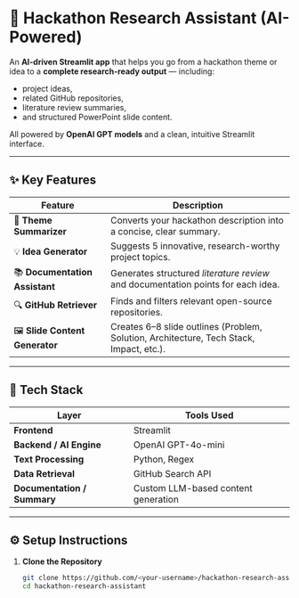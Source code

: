 # 🚀 Hackathon Research Assistant (AI-Powered)

An **AI-driven Streamlit app** that helps you go from a hackathon theme or idea to a **complete research-ready output** — including:
- project ideas,
- related GitHub repositories,
- literature review summaries,
- and structured PowerPoint slide content.

All powered by **OpenAI GPT models** and a clean, intuitive Streamlit interface.

---

## ✨ Key Features

| Feature | Description |
|----------|--------------|
| 🧠 **Theme Summarizer** | Converts your hackathon description into a concise, clear summary. |
| 💡 **Idea Generator** | Suggests 5 innovative, research-worthy project topics. |
| 📚 **Documentation Assistant** | Generates structured *literature review* and documentation points for each idea. |
| 🔍 **GitHub Retriever** | Finds and filters relevant open-source repositories. |
| 🖼️ **Slide Content Generator** | Creates 6–8 slide outlines (Problem, Solution, Architecture, Tech Stack, Impact, etc.). |

---

## 🧰 Tech Stack

| Layer | Tools Used |
|-------|-------------|
| **Frontend** | Streamlit |
| **Backend / AI Engine** | OpenAI GPT-4o-mini |
| **Text Processing** | Python, Regex |
| **Data Retrieval** | GitHub Search API |
| **Documentation / Summary** | Custom LLM-based content generation |

---

## ⚙️ Setup Instructions

1. **Clone the Repository**
   ```bash
   git clone https://github.com/<your-username>/hackathon-research-assistant.git
   cd hackathon-research-assistant
